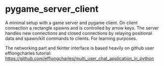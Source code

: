 # pygame_server_client
A minimal setup with a game server and pygame client. On client connection a rectangle spawns and is controlled by arrow keys. 
The server handles new connections and closed connections by relaying positional data and spawn/kill commands to clients.
For learning purposes. 

The networking part and tkinter interface is based heavily on github user effiongcharles tutorial: 
https://github.com/effiongcharles/multi_user_chat_application_in_python
